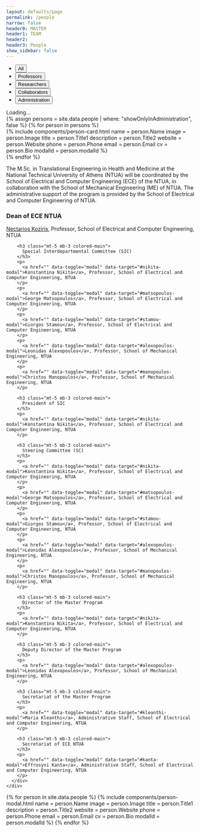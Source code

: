 ```yaml
---
layout: defaults/page
permalink: /people
narrow: false
header0: MASTER
header1: TEAM
header2:
header3: People
show_sidebar: false
---
```

<div class="container mt-5">
  <div class="row mb-5">
    <div class="col-12">
      <div class="people-selector">
        <ul>
          <li>
            <button type="button" id="all" class="btn btn-light" onclick="chooseCategory(this, 'All')">
              All
            </button>
          </li>
          <li>
            <button type="button" id="professors" class="btn btn-light" onclick="chooseCategory(this, 'Professors')">
              Professors
            </button>
          </li>
          <li>
            <button type="button" id="researchers" class="btn btn-light" onclick="chooseCategory(this, 'Researchers')">
              Researchers
            </button>
          </li>
          <li>
            <button type="button" id="collaborators" class="btn btn-light" onclick="chooseCategory(this, 'Collaborators')">
              Collaborators
            </button>
          </li>
          <li>
            <button type="button" id="staff" class="btn btn-light" onclick="chooseCategory(this, 'Administration')">
              Administration
            </button>
          </li>
        </ul>
      </div>
    </div>
  </div>
  <div class="row">
    <div class="col-12">
      <div id="spinner-container" class="row justify-content-center">
        <div class="spinner-border text-primary" role="status">
          <span class="sr-only">Loading...</span>
        </div>
      </div>
      <div id="people-grid" class="row d-none">
        {% assign persons = site.data.people | where: "showOnlyInAdministration", false %}
        {% for person in persons %}
          <div class="person {{ person.Category }} col-12 col-sm-6 col-md-6 col-lg-4">
            {% include components/person-card.html
              name = person.Name
              image = person.Image
              title = person.Title1
              description = person.Title2
              website = person.Website
              phone = person.Phone
              email = person.Email
              cv = person.Bio
              modalId = person.modalId
            %}
          </div>
        {% endfor %}
      </div>
      <div id="text-staff" class="d-none">
        <p>
          The M.Sc. in Translational Engineering in Health and Medicine at the National Technical University of Athens (NTUA) will be coordinated by the
          School of Electrical and Computer Engineering (ECE) of the NTUA, in collaboration with the School of Mechanical Engineering (ME) of NTUA. The
          administrative support of the program is provided by the School of Electrical and Computer Engineering of NTUA.
        </p>
        <h3 class="mt-5 mb-3 colored-main">
          Dean of ECE NTUA
        </h3>
        <p>
          <a href="" data-toggle="modal" data-target="#koziris-modal">Nectarios Koziris</a>, Professor, School of Electrical and Computer Engineering, NTUA
        </p>

        <h3 class="mt-5 mb-3 colored-main">
          Special Interdepartmental Committee (SIC)
        </h3>
        <p>
          <a href="" data-toggle="modal" data-target="#nikita-modal">Konstantina Nikita</a>, Professor, School of Electrical and Computer Engineering, NTUA
        </p>
        <p>
          <a href="" data-toggle="modal" data-target="#matsopoulos-modal">George Matsopoulos</a>, Professor, School of Electrical and Computer Engineering, NTUA
        </p>
        <p>
          <a href="" data-toggle="modal" data-target="#stamou-modal">Giorgos Stamou</a>, Professor, School of Electrical and Computer Engineering, NTUA
        </p>
        <p>
          <a href="" data-toggle="modal" data-target="#alexopoulos-modal">Leonidas Alexopoulos</a>, Professor, School of Mechanical Engineering, NTUA
        </p>
        <p>
          <a href="" data-toggle="modal" data-target="#manopoulos-modal">Christos Manopoulos</a>, Professor, School of Mechanical Engineering, NTUA
        </p>

        <h3 class="mt-5 mb-3 colored-main">
          President of SIC
        </h3>
        <p>
          <a href="" data-toggle="modal" data-target="#nikita-modal">Konstantina Nikita</a>, Professor, School of Electrical and Computer Engineering, NTUA
        </p>

        <h3 class="mt-5 mb-3 colored-main">
          Steering Committee (SC)
        </h3>
        <p>
          <a href="" data-toggle="modal" data-target="#nikita-modal">Konstantina Nikita</a>, Professor, School of Electrical and Computer Engineering, NTUA
        </p>
        <p>
          <a href="" data-toggle="modal" data-target="#matsopoulos-modal">George Matsopoulos</a>, Professor, School of Electrical and Computer Engineering, NTUA
        </p>
        <p>
          <a href="" data-toggle="modal" data-target="#stamou-modal">Giorgos Stamou</a>, Professor, School of Electrical and Computer Engineering, NTUA
        </p>
        <p>
          <a href="" data-toggle="modal" data-target="#alexopoulos-modal">Leonidas Alexopoulos</a>, Professor, School of Mechanical Engineering, NTUA
        </p>
        <p>
          <a href="" data-toggle="modal" data-target="#manopoulos-modal">Christos Manopoulos</a>, Professor, School of Mechanical Engineering, NTUA
        </p>

        <h3 class="mt-5 mb-3 colored-main">
          Director of the Master Program
        </h3>
        <p>
          <a href="" data-toggle="modal" data-target="#nikita-modal">Konstantina Nikita</a>, Professor, School of Electrical and Computer Engineering, NTUA
        </p>

        <h3 class="mt-5 mb-3 colored-main">
          Deputy Director of the Master Program
        </h3>
        <p>
          <a href="" data-toggle="modal" data-target="#alexopoulos-modal">Leonidas Alexopoulos</a>, Professor, School of Mechanical Engineering, NTUA
        </p>

        <h3 class="mt-5 mb-3 colored-main">
          Secretariat of the Master Program
        </h3>
        <p>
          <a href="" data-toggle="modal" data-target="#kleanthi-modal">Maria Kleanthi</a>, Administrative Staff, School of Electrical and Computer Engineering, NTUA
        </p>

        <h3 class="mt-5 mb-3 colored-main">
          Secretariat of ECE NTUA
        </h3>
        <p>
          <a href="" data-toggle="modal" data-target="#kanta-modal">Effrosyni Kanta</a>, Administrative Staff, School of Electrical and Computer Engineering, NTUA
        </p>
      </div>
    </div>
  </div>
  <!-- Modals -->
  {% for person in site.data.people %}
    {% include components/person-modal.html
      name = person.Name
      image = person.Image
      title = person.Title1
      description = person.Title2
      website = person.Website
      phone = person.Phone
      email = person.Email
      cv = person.Bio
      modalId = person.modalId
    %}
  {% endfor %}
</div>

<script>
  window.onload = function() {
    let btn = document.getElementById('all');
    this.chooseCategory(btn, 'All');
  }

  function chooseCategory(elem, category) {
    let spinner = document.getElementById('spinner-container');
    let peopleGrid = document.getElementById('people-grid');
    let staff = document.getElementById('text-staff');

    spinner.classList.remove('d-none');
    peopleGrid.classList.add('d-none');

    let btns = document.getElementsByClassName('selected');
    for (const btn of btns) {
      btn.classList.remove('selected');
    }
    elem.classList.add('selected');

    let persons = document.getElementsByClassName('person');
    if (category === 'All') {
      for (const person of persons) {
        person.classList.remove('d-none');
      }
      staff.classList.add('d-none');
    }
    else if (category == 'Administration') {
      for (const person of persons) {
        person.classList.add('d-none');
      }
      staff.classList.remove('d-none');
    }
    else {
      for (const person of persons) {
        person.classList.add('d-none');
      }
      let chosen_ones = document.getElementsByClassName(category);
      for (const person of chosen_ones) {
        person.classList.remove('d-none');
      }
      staff.classList.add('d-none');
    }
    spinner.classList.add('d-none');
    peopleGrid.classList.remove('d-none');
  }
</script>
